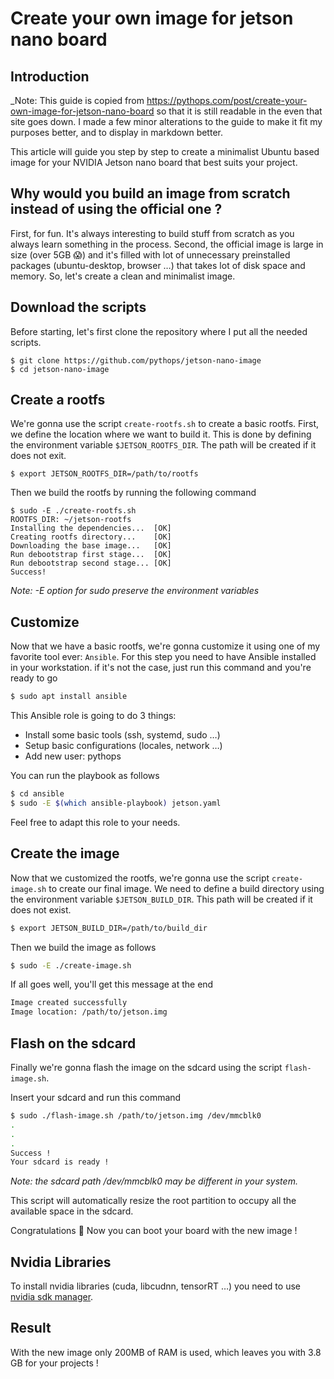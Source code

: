 

# Create your own image for jetson nano board 

## Introduction

_Note: This guide is copied from https://pythops.com/post/create-your-own-image-for-jetson-nano-board so that it is still readable in the even that site goes down. I made a few minor alterations to the guide to make it fit my purposes better, and to display in markdown better. 

This article will guide you step by step to create a minimalist Ubuntu based image for your NVIDIA Jetson nano board that best suits your project.

## Why would you build an image from scratch instead of using the official one ?

First, for fun. It's always interesting to build stuff from scratch as you always learn something in the process. Second, the official image is large in size (over 5GB 😱) and it's filled with lot of unnecessary preinstalled packages (ubuntu-desktop, browser …) that takes lot of disk space and memory.
So, let's create a clean and minimalist image.

## Download the scripts

Before starting, let's first clone the repository where I put all the needed scripts.

```
$ git clone https://github.com/pythops/jetson-nano-image
$ cd jetson-nano-image
```

## Create a rootfs

We're gonna use the script `create-rootfs.sh` to create a basic rootfs.
First, we define the location where we want to build it. This is done by defining the environment variable `$JETSON_ROOTFS_DIR`. The path will be created if it does not exit.
```
$ export JETSON_ROOTFS_DIR=/path/to/rootfs
```
Then we build the rootfs by running the following command
```
$ sudo -E ./create-rootfs.sh
ROOTFS_DIR: ~/jetson-rootfs
Installing the dependencies...  [OK]
Creating rootfs directory...    [OK]
Downloading the base image...   [OK]
Run debootstrap first stage...  [OK]
Run debootstrap second stage... [OK]
Success!
```

_Note: -E option for sudo preserve the environment variables_

## Customize

Now that we have a basic rootfs, we're gonna customize it using one of my favorite tool ever: `Ansible`.
For this step you need to have Ansible installed in your workstation. if it's not the case, just run this command and you're ready to go

```bash
$ sudo apt install ansible
```

This Ansible role is going to do 3 things:

* Install some basic tools (ssh, systemd, sudo …)
* Setup basic configurations (locales, network …)
* Add new user: pythops

You can run the playbook as follows

```bash
$ cd ansible
$ sudo -E $(which ansible-playbook) jetson.yaml
```

Feel free to adapt this role to your needs.

## Create the image

Now that we customized the rootfs, we're gonna use the script `create-image.sh` to create our final image.
We need to define a build directory using the environment variable `$JETSON_BUILD_DIR`. This path will be created if it does not exist.

```bash
$ export JETSON_BUILD_DIR=/path/to/build_dir
```

Then we build the image as follows

```bash
$ sudo -E ./create-image.sh
```

If all goes well, you'll get this message at the end

```bash
Image created successfully
Image location: /path/to/jetson.img
```

## Flash on the sdcard

Finally we're gonna flash the image on the sdcard using the script `flash-image.sh`.

Insert your sdcard and run this command

```bash
$ sudo ./flash-image.sh /path/to/jetson.img /dev/mmcblk0
.
.
.
Success !
Your sdcard is ready !
```

_Note: the sdcard path /dev/mmcblk0 may be different in your system._

This script will automatically resize the root partition to occupy all the available space in the sdcard.

Congratulations 🎉 Now you can boot your board with the new image !

## Nvidia Libraries

To install nvidia libraries (cuda, libcudnn, tensorRT …) you need to use [nvidia sdk manager](https://developer.nvidia.com/nvidia-sdk-manager).

## Result

With the new image only 200MB of RAM is used, which leaves you with 3.8 GB for your projects !

